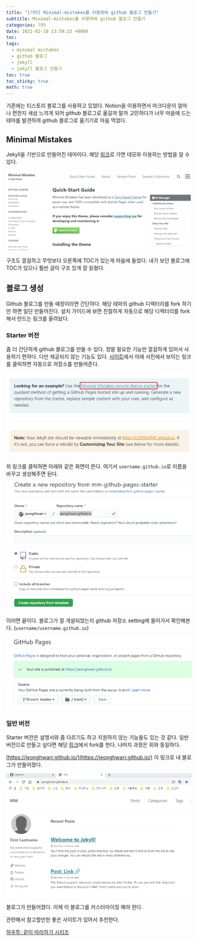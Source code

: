 ```yaml
---
title: "[기타] Minimal-mistakes를 이용하여 github 블로그 만들기"
subtitle: Minimal-mistakes를 이용하여 github 블로그 만들기
categories: 기타
date: 2021-02-10 13:59:23 +0900
toc: 
tags:
  - minimal mistakes
  - github 블로그
  - jekyll
  - jekyll 블로그 만들기
toc: true
toc_sticky: true
math: true
---
```


기존에는 티스토리 블로그를 사용하고 있었다. Notion을 이용하면서 마크다운이 얼마나 편한지 새삼 느끼게 되어 github 블로그로 옮길까 말까 고민하다가 너무 마음에 드는 테마를 발견하여 github 블로그로 옮기기로 마음 먹었다. 

## Minimal Mistakes

Jekyll을 기반으로 만들어진 테마이다. 해당 [링크](https://mmistakes.github.io/minimal-mistakes/docs/quick-start-guide/)로 가면 데모와 이용하는 방법을 알 수 있다. 

![/assets/images/2021-02-10-minimal_mistakes를_이용하여_github_블로그_만들기/untitled.png](/assets/images/2021-02-10-minimal_mistakes를_이용하여_github_블로그_만들기/untitled.png)

구조도 깔끔하고 무엇보다 오른쪽에 TOC가 있는게 마음에 들었다. 내가 보던 블로그에 TOC가 있으니 훨씬 글이 구조 있게 잘 읽혔다.

## 블로그 생성

Github 블로그를 만들 예정이라면 간단하다. 해당 테마의 github 디렉터리를 fork 하기만 하면 일단 만들어진다. 설치 가이드에 보면 친절하게 자동으로 해당 디렉터리를 fork해서 만드는 링크를 올려놨다.  

### Starter 버전

좀 더 간단하게 github 블로그를 만들 수 있다. 정말 필요한 기능만 깔끔하게 있어서 사용하기 편하다. 다만 제공되지 않는 기능도 있다. [사이트](https://mmistakes.github.io/minimal-mistakes/docs/quick-start-guide/)에서 아래 사진에서 보이는 링크를 클릭하면 자동으로 저장소를 만들어준다. 

![/assets/images/2021-02-10-minimal_mistakes를_이용하여_github_블로그_만들기/untitled_1.png](/assets/images/2021-02-10-minimal_mistakes를_이용하여_github_블로그_만들기/untitled_1.png)

위 링크를 클릭하면 아래와 같은 화면이 뜬다. 여기서 `username.github.io`로 이름을 바꾸고 생성해주면 된다. 

![/assets/images/2021-02-10-minimal_mistakes를_이용하여_github_블로그_만들기/untitled_2.png](/assets/images/2021-02-10-minimal_mistakes를_이용하여_github_블로그_만들기/untitled_2.png)

이러면 끝이다. 블로그가 잘 개설되었는지 github 저장소 setting에 들어가서 확인해본다. (`username/username.github.io`)

![/assets/images/2021-02-10-minimal_mistakes를_이용하여_github_블로그_만들기/untitled_3.png](/assets/images/2021-02-10-minimal_mistakes를_이용하여_github_블로그_만들기/untitled_3.png)

### 일반 버전

Starter 버전은 설명서와 좀 다르기도 하고 지원하지 않는 기능들도 있는 것 같다. 일반 버전으로 만들고 싶다면 해당 [링크](https://github.com/mmistakes/minimal-mistakes)에서 fork를 한다. 나머지 과정은 위와 동일하다. 

[https://jeonghwarr.github.io/](https://jeonghwarr.github.io/) 이 링크로 내 블로그가 만들어졌다. 

![/assets/images/2021-02-10-minimal_mistakes를_이용하여_github_블로그_만들기/untitled_4.png](/assets/images/2021-02-10-minimal_mistakes를_이용하여_github_블로그_만들기/untitled_4.png)

블로그가 만들어졌다. 이제 이 블로그를 커스터마이징 해야 한다.

관련해서 참고할만한 좋은 사이트가 있어서 추천한다. 

[하우투: 같이 따라하기 시리즈](https://devinlife.com/howto/)
